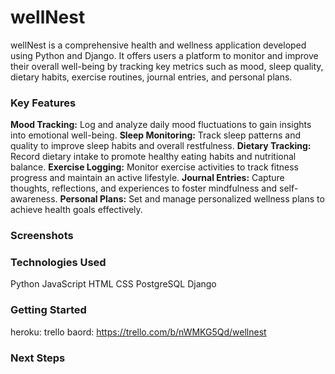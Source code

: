 # wellNest

wellNest is a comprehensive health and wellness application developed using Python and Django. It offers users a platform to monitor and improve their overall well-being by tracking key metrics such as mood, sleep quality, dietary habits, exercise routines, journal entries, and personal plans.


### Key Features

**Mood Tracking:** Log and analyze daily mood fluctuations to gain insights into emotional well-being.
**Sleep Monitoring:** Track sleep patterns and quality to improve sleep habits and overall restfulness.
**Dietary Tracking:** Record dietary intake to promote healthy eating habits and nutritional balance.
**Exercise Logging:** Monitor exercise activities to track fitness progress and maintain an active lifestyle.
**Journal Entries:** Capture thoughts, reflections, and experiences to foster mindfulness and self-awareness.
**Personal Plans:** Set and manage personalized wellness plans to achieve health goals effectively.


### Screenshots


### Technologies Used
Python
JavaScript
HTML
CSS
PostgreSQL
Django


### Getting Started
heroku: 
trello baord: https://trello.com/b/nWMKG5Qd/wellnest


### Next Steps

